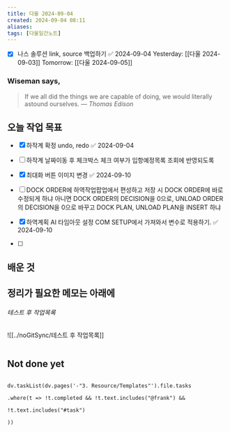 ```yaml
---
title: 다울 2024-09-04
created: 2024-09-04 08:11
aliases: 
tags: [다울일간노트]
---
```

- [x] 나스 솔루션 link, source 백업하기 ✅ 2024-09-04
Yesterday: [[다울 2024-09-03]]
Tomorrow: [[다울 2024-09-05]]

### Wiseman says,
> If we all did the things we are capable of doing, we would literally astound ourselves.
> — <cite>Thomas Edison</cite>


## 오늘 작업 목표
- [x] 하작계 확정 undo, redo ✅ 2024-09-04
- [ ] 하작계 날짜이동 후 체크박스 체크 여부가 입항예정목록 조회에 반영되도록
- [x] 최대화 버튼 이미지 변경 ✅ 2024-09-10
- [ ] DOCK ORDER에 하역작업팝업에서 편성하고 저장 시 
      DOCK ORDER에 바로 수정되게 하냐 
      아니면 DOCK ORDER의 DECISION을 0으로, UNLOAD ORDER의 DECISION을 0으로 바꾸고 
      DOCK PLAN, UNLOAD PLAN을 INSERT 하냐
      

- [x] 하역계획 AI 타임아웃 설정 COM SETUP에서 가져와서 변수로 적용하기. ✅ 2024-09-10
- [ ] 



## 배운 것




## 정리가 필요한 메모는 아래에

###### 테스트 후 작업목록
![[../noGitSync/테스트 후 작업목록]]



```sql

```


## Not done yet

```dataviewjs

dv.taskList(dv.pages('-"3. Resource/Templates"').file.tasks

.where(t => !t.completed && !t.text.includes("@frank") &&

!t.text.includes("#task")

))

```
